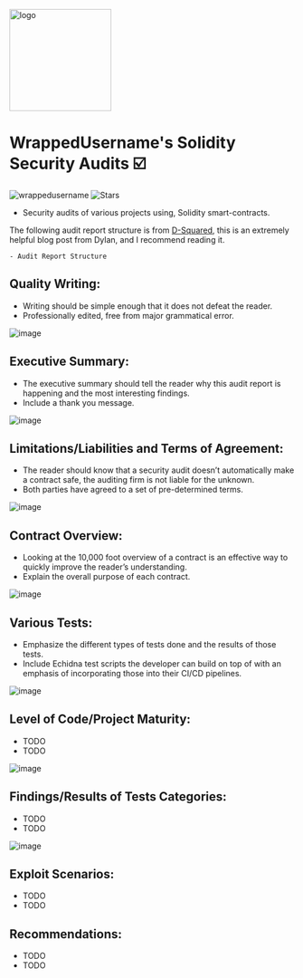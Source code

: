 <p align="left">
<img src="https://user-images.githubusercontent.com/104662990/198140633-e88c048d-0b46-4620-8005-6f4c7080edbb.png" alt="logo" width="180" height="180" />
<h1 align="left">WrappedUsername's Solidity Security Audits ☑️</h1>
</p>


<p align="left"> 
<img src="https://komarev.com/ghpvc/?username=Solidity-Security-Audits&label=Repository%20views&color=f79952&style=flat" alt="wrappedusername" /> 
<img alt="Stars" src="https://img.shields.io/github/stars/WrappedUsername/Solidity-Security-Audits?style=flat-square&labelColor=343b41"/>
</p>

- Security audits of various projects using, Solidity smart-contracts.

The following audit report structure is from [D-Squared](https://www.dylandavis.net/blog/2022/06/12/the-ideal-audit-report/), this is an extremely
helpful blog post from Dylan, and I recommend reading it.

    - Audit Report Structure

## Quality Writing:
- Writing should be simple enough that it does not defeat the reader.
- Professionally edited, free from major grammatical error.

![image](https://user-images.githubusercontent.com/104662990/198148926-28e54a84-9866-48f1-a402-80664cd8f73a.png)

## Executive Summary:
- The executive summary should tell the reader why this audit report is happening and the most interesting findings.
- Include a thank you message.

![image](https://user-images.githubusercontent.com/104662990/198149253-a19577c4-6e5c-427e-a1f8-ef35ca5ed926.png)

## Limitations/Liabilities and Terms of Agreement:
- The reader should know that a security audit doesn’t automatically make a contract safe, the auditing firm is not liable for the unknown.
- Both parties have agreed to a set of pre-determined terms.

![image](https://user-images.githubusercontent.com/104662990/198298931-55d4ae4e-ba28-4485-aab6-958b535decb0.png)

## Contract Overview:
- Looking at the 10,000 foot overview of a contract is an effective way to quickly improve the reader’s understanding.
- Explain the overall purpose of each contract.

![image](https://user-images.githubusercontent.com/104662990/198300622-dda686be-de65-418b-9c0f-4e01a1f5f49d.png)

## Various Tests:
- Emphasize the different types of tests done and the results of those tests.
- Include Echidna test scripts the developer can build on top of with an emphasis of incorporating those into their CI/CD pipelines.

![image](https://user-images.githubusercontent.com/104662990/198302566-7b14d91e-71c6-4c0c-9a1c-050f3fc09a0b.png)

## Level of Code/Project Maturity:
- TODO
- TODO

![image](https://user-images.githubusercontent.com/104662990/198303626-3ebbabc3-8750-4509-9243-337286fe4ed4.png)

## Findings/Results of Tests Categories:
- TODO
- TODO

![image](https://user-images.githubusercontent.com/104662990/198304869-fee6c281-c619-4c5d-828a-223fc6a2dd82.png)

## Exploit Scenarios:
- TODO
- TODO


## Recommendations:
- TODO
- TODO










